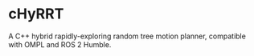 # cHyRRT
A C++ hybrid rapidly-exploring random tree motion planner, compatible with OMPL and ROS 2 Humble.

